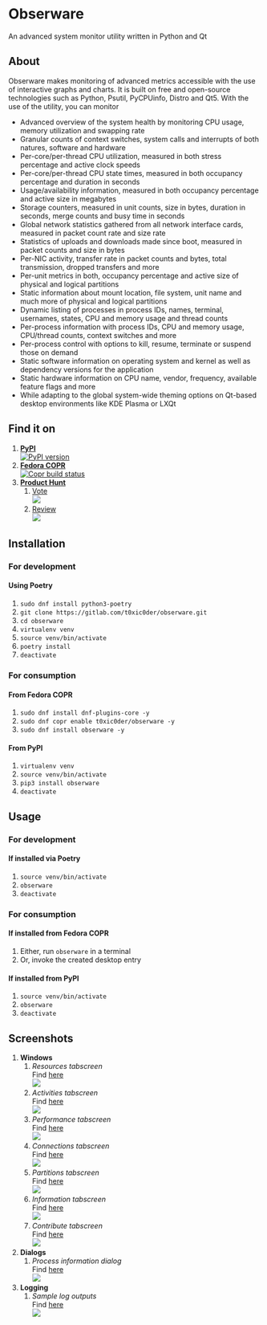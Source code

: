 # Obserware

An advanced system monitor utility written in Python and Qt

## About

Obserware makes monitoring of advanced metrics accessible with the use of interactive graphs and charts. It is built on free and open-source technologies such as Python, Psutil, PyCPUinfo, Distro and Qt5. With the use of the utility, you can monitor

- Advanced overview of the system health by monitoring CPU usage, memory utilization and swapping rate
- Granular counts of context switches, system calls and interrupts of both natures, software and hardware
- Per-core/per-thread CPU utilization, measured in both stress percentage and active clock speeds
- Per-core/per-thread CPU state times, measured in both occupancy percentage and duration in seconds
- Usage/availability information, measured in both occupancy percentage and active size in megabytes
- Storage counters, measured in unit counts, size in bytes, duration in seconds, merge counts and busy time in seconds
- Global network statistics gathered from all network interface cards, measured in packet count rate and size rate
- Statistics of uploads and downloads made since boot, measured in packet counts and size in bytes
- Per-NIC activity, transfer rate in packet counts and bytes, total transmission, dropped transfers and more
- Per-unit metrics in both, occupancy percentage and active size of physical and logical partitions
- Static information about mount location, file system, unit name and much more of physical and logical partitions
- Dynamic listing of processes in process IDs, names, terminal, usernames, states, CPU and memory usage and thread counts
- Per-process information with process IDs, CPU and memory usage, CPU/thread counts, context switches and more
- Per-process control with options to kill, resume, terminate or suspend those on demand
- Static software information on operating system and kernel as well as dependency versions for the application
- Static hardware information on CPU name, vendor, frequency, available feature flags and more
- While adapting to the global system-wide theming options on Qt-based desktop environments like KDE Plasma or LXQt

## Find it on

1. [**PyPI**](https://pypi.org/project/obserware/)  
   [![PyPI version](https://img.shields.io/pypi/v/obserware?style=flat-square)](https://pypi.org/project/obserware/)  
2. [**Fedora COPR**](https://copr.fedorainfracloud.org/coprs/t0xic0der/obserware/)  
   [![Copr build status](https://copr.fedorainfracloud.org/coprs/t0xic0der/obserware/package/obserware/status_image/last_build.png)](https://copr.fedorainfracloud.org/coprs/t0xic0der/obserware/package/obserware/)  
3. [**Product Hunt**](https://www.producthunt.com/posts/obserware)  
   1. [Vote](https://www.producthunt.com/posts/obserware?utm_source=badge-featured&utm_medium=badge&utm_souce=badge-obserware)  
      [![](https://api.producthunt.com/widgets/embed-image/v1/featured.svg?post_id=321452&theme=dark)](https://www.producthunt.com/posts/obserware?utm_source=badge-featured&utm_medium=badge&utm_souce=badge-obserware)  
   2. [Review](https://www.producthunt.com/posts/obserware?utm_source=badge-review&utm_medium=badge&utm_souce=badge-obserware#discussion-body)  
      [![](https://api.producthunt.com/widgets/embed-image/v1/review.svg?post_id=321452&theme=dark)](https://www.producthunt.com/posts/obserware?utm_source=badge-review&utm_medium=badge&utm_souce=badge-obserware#discussion-body)  

## Installation

### For development

#### Using Poetry

1. `sudo dnf install python3-poetry`
2. `git clone https://gitlab.com/t0xic0der/obserware.git`
3. `cd obserware`
4. `virtualenv venv`
5. `source venv/bin/activate`
6. `poetry install`
7. `deactivate`

### For consumption

#### From Fedora COPR

1. `sudo dnf install dnf-plugins-core -y`
2. `sudo dnf copr enable t0xic0der/obserware -y`
3. `sudo dnf install obserware -y`

#### From PyPI

1. `virtualenv venv`
2. `source venv/bin/activate`
3. `pip3 install obserware`
4. `deactivate`

## Usage

### For development

#### If installed via Poetry

1. `source venv/bin/activate`
2. `obserware`
3. `deactivate`

### For consumption

#### If installed from Fedora COPR

1. Either, run `obserware` in a terminal
2. Or, invoke the created desktop entry

#### If installed from PyPI

1. `source venv/bin/activate`
2. `obserware`
3. `deactivate`

## Screenshots

1. **Windows**  
   1. _Resources tabscreen_  
      Find [here](https://gitlab.com/t0xic0der/obserware/-/blob/main/screenshots/obsr_mainrsrc.png)  
      ![](https://gitlab.com/t0xic0der/obserware/-/raw/main/screenshots/obsr_mainrsrc.png)  
   2. _Activities tabscreen_  
      Find [here](https://gitlab.com/t0xic0der/obserware/-/blob/main/screenshots/obsr_mainproc.png)  
      ![](https://gitlab.com/t0xic0der/obserware/-/raw/main/screenshots/obsr_mainproc.png)  
   3. _Performance tabscreen_  
      Find [here](https://gitlab.com/t0xic0der/obserware/-/blob/main/screenshots/obsr_mainperf.png)  
      ![](https://gitlab.com/t0xic0der/obserware/-/raw/main/screenshots/obsr_mainperf.png)  
   4. _Connections tabscreen_  
      Find [here](https://gitlab.com/t0xic0der/obserware/-/blob/main/screenshots/obsr_mainproc.png)  
      ![](https://gitlab.com/t0xic0der/obserware/-/raw/main/screenshots/obsr_mainntwk.png)  
   5. _Partitions tabscreen_  
      Find [here](https://gitlab.com/t0xic0der/obserware/-/blob/main/screenshots/obsr_mainpart.png)  
      ![](https://gitlab.com/t0xic0der/obserware/-/raw/main/screenshots/obsr_mainpart.png)  
   6. _Information tabscreen_  
      Find [here](https://gitlab.com/t0xic0der/obserware/-/blob/main/screenshots/obsr_maininfo.png)  
      ![](https://gitlab.com/t0xic0der/obserware/-/raw/main/screenshots/obsr_maininfo.png)  
   7. _Contribute tabscreen_  
      Find [here](https://gitlab.com/t0xic0der/obserware/-/blob/main/screenshots/obsr_maincntb.png)  
      ![](https://gitlab.com/t0xic0der/obserware/-/raw/main/screenshots/obsr_maincntb.png)  
2. **Dialogs**  
   1. _Process information dialog_  
      Find [here](https://gitlab.com/t0xic0der/obserware/-/blob/main/screenshots/obsr_procwind.png)  
      ![](https://gitlab.com/t0xic0der/obserware/-/raw/main/screenshots/obsr_procwind.png)  
3. **Logging**  
   1. _Sample log outputs_  
      Find [here](https://gitlab.com/t0xic0der/obserware/-/blob/main/screenshots/obsr_logetext.png)  
      ![](https://gitlab.com/t0xic0der/obserware/-/raw/main/screenshots/obsr_logetext.png)  
